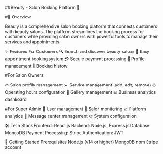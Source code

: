 ##Beauty - Salon Booking Platform 💅

#🎯 Overview

Beauty is a comprehensive salon booking platform that connects customers with beauty salons. The platform streamlines the booking process for customers while providing salon owners with powerful tools to manage their services and appointments.

✨ Features
For Customers
🔍 Search and discover beauty salons
📅 Easy appointment booking system
💳 Secure payment processing
📱 Profile management
📖 Booking history

#For Salon Owners

⚙️ Salon profile management
✂️ Service management (add, edit, remove)
⏰ Operating hours configuration
📸 Gallery management
📊 Business analytics dashboard

#For Super Admin
👥 User management
🏪 Salon monitoring
📈 Platform analytics
💌 Message center management
⚙️ System configuration

🛠️ Tech Stack
Frontend: React.js
Backend: Node.js, Express.js
Database: MongoDB
Payment Processing: Stripe
Authentication: JWT

🚀 Getting Started
Prerequisites
Node.js (v14 or higher)
MongoDB
npm 
Stripe account
